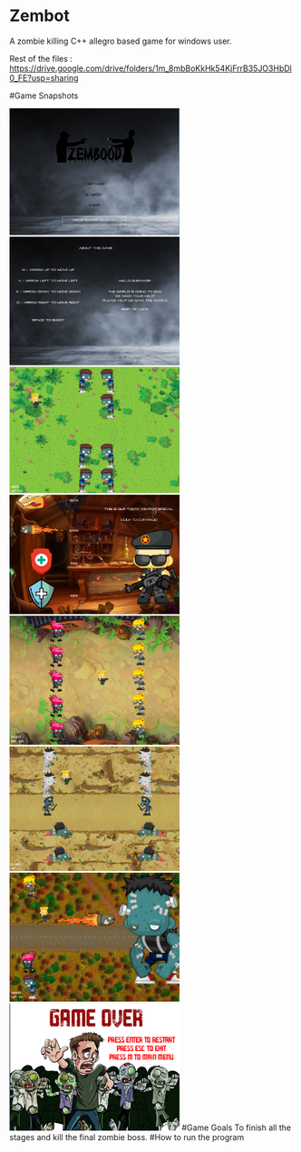 # Zembot
A zombie killing C++ allegro based game for windows user.

Rest of the files :
https://drive.google.com/drive/folders/1m_8mbBoKkHk54KjFrrB35JO3HbDl0_FE?usp=sharing

#Game Snapshots

<img src="images/title.PNG" width ="300"> 
<img src="images/settings.png" width ="300"> 
<img src="images/stage_1.png" width ="300"> 
<img src="images/shop.png" width ="300"> 
<img src="images/stage_2.png" width ="300">
<img src="images/stage_3.png" width ="300">
<img src="images/stage_boss.png" width ="300">
<img src="images/game_over.png" width ="300">
#Game Goals
To finish all the stages and kill the final zombie boss.
#How to run the program

